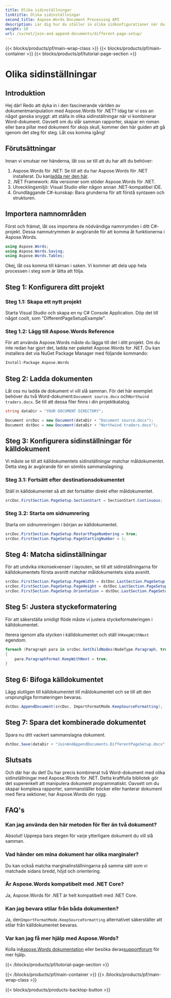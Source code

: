 ```yaml
---
title: Olika sidinställningar
linktitle: Olika sidinställningar
second_title: Aspose.Words Document Processing API
description: Lär dig hur du ställer in olika sidkonfigurationer när du slår samman Word-dokument med Aspose.Words för .NET. Steg-för-steg-guide ingår.
weight: 10
url: /sv/net/join-and-append-documents/different-page-setup/
---
```


{{< blocks/products/pf/main-wrap-class >}}
{{< blocks/products/pf/main-container >}}
{{< blocks/products/pf/tutorial-page-section >}}

# Olika sidinställningar

## Introduktion

Hej där! Redo att dyka in i den fascinerande världen av dokumentmanipulation med Aspose.Words för .NET? Idag tar vi oss an något ganska snyggt: att ställa in olika sidinställningar när vi kombinerar Word-dokument. Oavsett om du slår samman rapporter, skapar en roman eller bara pillar med dokument för skojs skull, kommer den här guiden att gå igenom det steg för steg. Låt oss komma igång!

## Förutsättningar

Innan vi smutsar ner händerna, låt oss se till att du har allt du behöver:

1.  Aspose.Words för .NET: Se till att du har Aspose.Words för .NET installerat. Du kan[ladda ner den här](https://releases.aspose.com/words/net/).
2. .NET Framework: Alla versioner som stöder Aspose.Words för .NET.
3. Utvecklingsmiljö: Visual Studio eller någon annan .NET-kompatibel IDE.
4. Grundläggande C#-kunskap: Bara grunderna för att förstå syntaxen och strukturen.

## Importera namnområden

Först och främst, låt oss importera de nödvändiga namnrymden i ditt C#-projekt. Dessa namnutrymmen är avgörande för att komma åt funktionerna i Aspose.Words.

```csharp
using Aspose.Words;
using Aspose.Words.Saving;
using Aspose.Words.Tables;
```

Okej, låt oss komma till kärnan i saken. Vi kommer att dela upp hela processen i steg som är lätta att följa.

## Steg 1: Konfigurera ditt projekt

### Steg 1.1: Skapa ett nytt projekt

Starta Visual Studio och skapa en ny C# Console Application. Döp det till något coolt, som "DifferentPageSetupExample".

### Steg 1.2: Lägg till Aspose.Words Reference

För att använda Aspose.Words måste du lägga till det i ditt projekt. Om du inte redan har gjort det, ladda ner paketet Aspose.Words for .NET. Du kan installera det via NuGet Package Manager med följande kommando:

```bash
Install-Package Aspose.Words
```

## Steg 2: Ladda dokumenten

 Låt oss nu ladda de dokument vi vill slå samman. För det här exemplet behöver du två Word-dokument:`Document source.docx` och`Northwind traders.docx`. Se till att dessa filer finns i din projektkatalog.

```csharp
string dataDir = "YOUR DOCUMENT DIRECTORY";

Document srcDoc = new Document(dataDir + "Document source.docx");
Document dstDoc = new Document(dataDir + "Northwind traders.docx");
```

## Steg 3: Konfigurera sidinställningar för källdokument

Vi måste se till att källdokumentets sidinställningar matchar måldokumentet. Detta steg är avgörande för en sömlös sammanslagning.

### Steg 3.1: Fortsätt efter destinationsdokumentet

Ställ in källdokumentet så att det fortsätter direkt efter måldokumentet.

```csharp
srcDoc.FirstSection.PageSetup.SectionStart = SectionStart.Continuous;
```

### Steg 3.2: Starta om sidnumrering

Starta om sidnumreringen i början av källdokumentet.

```csharp
srcDoc.FirstSection.PageSetup.RestartPageNumbering = true;
srcDoc.FirstSection.PageSetup.PageStartingNumber = 1;
```

## Steg 4: Matcha sidinställningar

För att undvika inkonsekvenser i layouten, se till att sidinställningarna för källdokumentets första avsnitt matchar måldokumentets sista avsnitt.

```csharp
srcDoc.FirstSection.PageSetup.PageWidth = dstDoc.LastSection.PageSetup.PageWidth;
srcDoc.FirstSection.PageSetup.PageHeight = dstDoc.LastSection.PageSetup.PageHeight;
srcDoc.FirstSection.PageSetup.Orientation = dstDoc.LastSection.PageSetup.Orientation;
```

## Steg 5: Justera styckeformatering

För att säkerställa smidigt flöde måste vi justera styckeformateringen i källdokumentet.

 Iterera igenom alla stycken i källdokumentet och ställ in`KeepWithNext` egendom.

```csharp
foreach (Paragraph para in srcDoc.GetChildNodes(NodeType.Paragraph, true))
{
    para.ParagraphFormat.KeepWithNext = true;
}
```

## Steg 6: Bifoga källdokumentet

Lägg slutligen till källdokumentet till måldokumentet och se till att den ursprungliga formateringen bevaras.

```csharp
dstDoc.AppendDocument(srcDoc, ImportFormatMode.KeepSourceFormatting);
```

## Steg 7: Spara det kombinerade dokumentet

Spara nu ditt vackert sammanslagna dokument.

```csharp
dstDoc.Save(dataDir + "JoinAndAppendDocuments.DifferentPageSetup.docx");
```

## Slutsats

Och där har du det! Du har precis kombinerat två Word-dokument med olika sidinställningar med Aspose.Words för .NET. Detta kraftfulla bibliotek gör det superenkelt att manipulera dokument programmatiskt. Oavsett om du skapar komplexa rapporter, sammanställer böcker eller hanterar dokument med flera sektioner, har Aspose.Words din rygg.

## FAQ's

### Kan jag använda den här metoden för fler än två dokument?
Absolut! Upprepa bara stegen för varje ytterligare dokument du vill slå samman.

### Vad händer om mina dokument har olika marginaler?
Du kan också matcha marginalinställningarna på samma sätt som vi matchade sidans bredd, höjd och orientering.

### Är Aspose.Words kompatibelt med .NET Core?
Ja, Aspose.Words för .NET är helt kompatibelt med .NET Core.

### Kan jag bevara stilar från båda dokumenten?
 Ja, den`ImportFormatMode.KeepSourceFormatting` alternativet säkerställer att stilar från källdokumentet bevaras.

### Var kan jag få mer hjälp med Aspose.Words?
 Kolla in[Aspose.Words dokumentation](https://reference.aspose.com/words/net/) eller besöka deras[supportforum](https://forum.aspose.com/c/words/8) för mer hjälp.

{{< /blocks/products/pf/tutorial-page-section >}}

{{< /blocks/products/pf/main-container >}}
{{< /blocks/products/pf/main-wrap-class >}}

{{< blocks/products/products-backtop-button >}}
